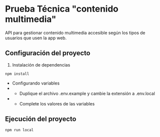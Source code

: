 # Prueba Técnica "contenido multimedia" 

API para gestionar contenido multimedia accesible según los tipos de usuarios que usen la app web.

## Configuración del proyecto

1.  Instalación de dependencias
```bash
npm install
```

-  Configurando variables
- -  Duplique el archivo .env.example y cambie la extensión a .env.local
- -  Complete los valores de las variables

## Ejecución del proyecto

```bash
npm run local
```